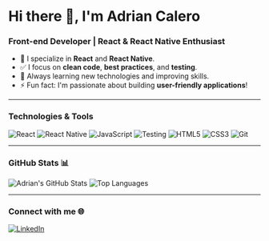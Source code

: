 # Hi there 👋, I'm Adrian Calero

### Front-end Developer | React & React Native Enthusiast

- 🔨 I specialize in **React** and **React Native**.
- ✅ I focus on **clean code**, **best practices**, and **testing**.
- 🌱 Always learning new technologies and improving skills.
- ⚡ Fun fact: I'm passionate about building **user-friendly applications**!

---

### Technologies & Tools
![React](https://img.shields.io/badge/-React-61DAFB?style=for-the-badge&logo=react&logoColor=black)
![React Native](https://img.shields.io/badge/-React%20Native-61DAFB?style=for-the-badge&logo=react&logoColor=black)
![JavaScript](https://img.shields.io/badge/-JavaScript-F7DF1E?style=for-the-badge&logo=javascript&logoColor=black)
![Testing](https://img.shields.io/badge/-Testing-6DB33F?style=for-the-badge&logo=testing&logoColor=white)
![HTML5](https://img.shields.io/badge/-HTML5-E34F26?style=for-the-badge&logo=html5&logoColor=white)
![CSS3](https://img.shields.io/badge/-CSS3-1572B6?style=for-the-badge&logo=css3&logoColor=white)
![Git](https://img.shields.io/badge/-Git-F05032?style=for-the-badge&logo=git&logoColor=white)

---

### GitHub Stats 📊
![Adrian's GitHub Stats](https://github-readme-stats.vercel.app/api?username=yourusername&show_icons=true&theme=radical)
![Top Languages](https://github-readme-stats.vercel.app/api/top-langs/?username=yourusername&layout=compact&theme=radical)

---

### Connect with me 🌐
[![LinkedIn](https://img.shields.io/badge/LinkedIn-0A66C2?style=for-the-badge&logo=linkedin&logoColor=white)]([https://www.linkedin.com/in/your-linkedin-profile](https://www.linkedin.com/in/adrian-calero-barrero-310036197/))
